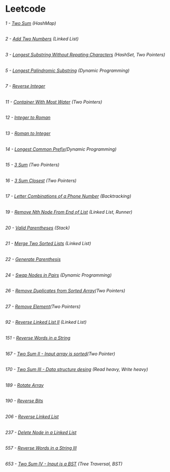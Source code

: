 # Leetcode
###### 1 - [Two Sum](https://leetcode.com/problems/two-sum/description/) (HashMap)
###### 2 - [Add Two Numbers](https://leetcode.com/problems/add-two-numbers/description/) (Linked List)
###### 3 - [Longest Substring Without Repating Characters](https://leetcode.com/problems/longest-substring-without-repeating-characters/description/) (HashSet, Two Pointers)
###### 5 - [Longest Palindromic Substring](https://leetcode.com/problems/longest-substring-without-repeating-characters/description/) (Dynamic Programming)
###### 7 - [Reverse Integer](https://leetcode.com/problems/reverse-integer/description/)
###### 11 - [Container With Most Water](https://leetcode.com/problems/container-with-most-water/description/) (Two Pointers)
###### 12 - [Integer to Roman](https://leetcode.com/problems/integer-to-roman/description/)
###### 13 - [Roman to Integer](https://leetcode.com/problems/roman-to-integer/)
###### 14 - [Longest Common Prefix](https://leetcode.com/problems/longest-common-prefix/description/)(Dynamic Programming)
###### 15 - [3 Sum](https://leetcode.com/problems/3sum/) (Two Pointers)
###### 16 - [3 Sum Closest](https://leetcode.com/problems/3sum-closest/description/) (Two Pointers)
###### 17 - [Letter Combinations of a Phone Number](https://leetcode.com/problems/letter-combinations-of-a-phone-number/description/) (Backtracking)
###### 19 - [Remove Nth Node From End of List](https://leetcode.com/problems/remove-nth-node-from-end-of-list/description/) (Linked List, Runner)
###### 20 - [Valid Parentheses](https://leetcode.com/problems/valid-parentheses/description/) (Stack)
###### 21 - [Merge Two Sorted Lists](https://leetcode.com/problems/merge-two-sorted-lists/) (Linked List)
###### 22 - [Generate Parenthesis](https://leetcode.com/problems/generate-parentheses/description/)
###### 24 - [Swap Nodes in Pairs](https://leetcode.com/problems/swap-nodes-in-pairs/description/) (Dynamic Programming)
###### 26 - [Remove Duplicates from Sorted Array](https://leetcode.com/problems/remove-duplicates-from-sorted-array/description/)(Two Pointers)
###### 27 - [Remove Element](https://leetcode.com/problems/remove-element/description/)(Two Pointers)
###### 92 - [Reverse Linked List II](https://leetcode.com/problems/reverse-linked-list-ii/description/) (Linked List)
###### 151 - [Reverse Words in a String](https://leetcode.com/problems/reverse-words-in-a-string/description/) 
###### 167 - [Two Sum II - Input array is sorted](https://leetcode.com/problems/two-sum-ii-input-array-is-sorted/description/)(Two Pointer)
###### 170 - [Two Sum III - Data structure desing](https://leetcode.com/problems/two-sum-iii-data-structure-design/description/) (Read heavy, Write heavy)
###### 189 - [Rotate Array](https://leetcode.com/problems/rotate-array/)
###### 190 - [Reverse Bits](https://leetcode.com/problems/reverse-bits/description/)
###### 206 - [Reverse Linked List](https://leetcode.com/problems/reverse-linked-list/description/)
###### 237 - [Delete Node in a Linked List](https://leetcode.com/problems/delete-node-in-a-linked-list/description/)
###### 557 - [Reverse Words in a String III](https://leetcode.com/problems/reverse-words-in-a-string-iii/)
###### 653 - [Two Sum IV - Input is a BST](https://leetcode.com/problems/two-sum-iv-input-is-a-bst/description/) (Tree Traversal, BST)
